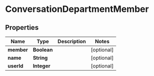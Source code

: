 
# ConversationDepartmentMember

## Properties
Name | Type | Description | Notes
------------ | ------------- | ------------- | -------------
**member** | **Boolean** |  |  [optional]
**name** | **String** |  |  [optional]
**userId** | **Integer** |  |  [optional]



